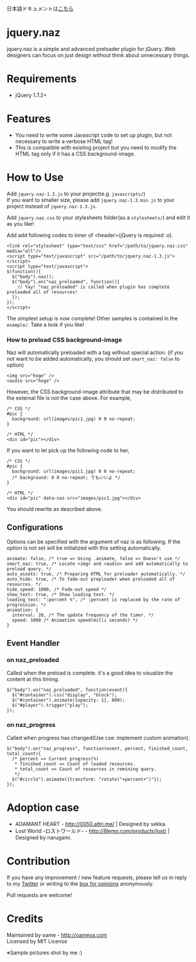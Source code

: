 日本語ドキュメントは[こちら](https://github.com/oame/jquery.naz/blob/master/README.ja.md)

# jquery.naz

jquery.naz is a simple and advanced preloader plugin for jQuery.
Web designers can focus on just design without think about unnecessary things.

# Requirements

* jQuery 1.7.2+

# Features

* You need to write some Javascript code to set up plugin, but not necessary to write a verbose HTML tag!
* This is compatible with existing project but you need to modify the HTML tag only if it has a CSS background-image.

# How to Use

Add `jquery.naz-1.3.js` to your project(e.g. `javascripts/`)  
If you want to smaller size, please add `jquery.naz-1.3.min.js` to your project instead of `jquery.naz-1.3.js`.

Add `jquery.naz.css` to your stylesheets folder(as a `stylesheets/`) and edit it as you like!

Add add following codes to inner of &lt;header&gt;(jQuery is required :o).

	<link rel="stylesheet" type="text/css" href="/path/to/jquery.naz.css" media="all"/>
	<script type="text/javascript" src="/path/to/jquery.naz-1.3.js"></script>
	<script type="text/javascript">
	$(function(){
	  $("body").naz();
	  $("body").on("naz_preloaded", function(){
	    // Yay! "naz_preloaded" is called when plugin has complete preloaded all of resources!
	  });
	});
	</script>

The simplest setup is now complete!
Other samples is contained in the `example/`. Take a look if you like!

### How to preload CSS background-image

Naz will automatically preloaded with a tag without special action.
(if you not want to be added automatically, you should set `smart_naz: false` to option)

	<img src="hoge" />
	<audio src="hoge" />

However, the CSS background-image attribute that may be distributed to the external file is not the case above. For example,

	/* CSS */
	#pic {
	  background: url(images/pic1.jpg) 0 0 no-repeat;
	}
	
	/* HTML */
	<div id="pic"></div>

If you want to let pick up the following code to her,

	/* CSS */
	#pic {
	  background: url(images/pic1.jpg) 0 0 no-repeat;
	  /* background: 0 0 no-repeat; でもいいよ */
	}
	
	/* HTML */
	<div id="pic" data-naz-src="images/pic1.jpg"></div>

You should rewrite as described above.

## Configurations

Options can be specified with the argument of naz is as following.
If the option is not set will be initialized with this setting automatically.
    
    animate: false, /* true => Using .animate, false => Doesn't use */
    smart_naz: true, /* Locate <img> and <audio> and add automatically to preload query. */
    auto_assets: true, /* Preparing HTML for preloader automatically. */
    auto_hide: true, /* To fade-out preploader when preloaded all of resources. */
    hide_speed: 1000, /* Fade-out speed */
    show_text: true, /* Show loading text. */
    loading_text: ":percent %", /* :percent is replaced by the rate of progression. */
    animation: {
      interval: 20, /* The update frequency of the timer. */
      speed: 1000 /* Animation speed(milli seconds) */
    }

## Event Handler

### on naz_preloaded

Called when the preload is complete. it's a good idea to visualize the content at this timing.

	$("body").on("naz_preloaded", function(event){
      $("#container").css("display", "block");
      $("#container").animate({opacity: 1}, 800);
      $("#player").trigger("play");
    });

### on naz_progress

Called when progress has changed(Use cse: implement custom animation).

	$("body").on("naz_progress", function(event, percent, finished_count, total_count){
	  /* percent => Current progress(%)
	   * finished_count => Count of loaded resources.
	   * total_count => Count of resources in remining query.
	   */
	  $("#circle").animate({transform: "rotate("+percent+")"});
	});

# Adoption case

* ADAMANT HEART - <http://0050.attri.me/> | Designed by sekka.
* Lost World -ロストワールド- - http://8lemo.com/products/lost/ | Designed by narugami.

# Contribution

If you have any improvement / new feature requests, please tell us in reply to my [Twitter](http://twitter.com/o_ame) or writing to the [box for opinions](http://tracht.ameapp.com/w/5) anonymously.

Pull requests are welcome!

# Credits

Maintained by oame - <http://oameya.com>  
Licensed by MIT License

※Sample pictures shot by me :)
